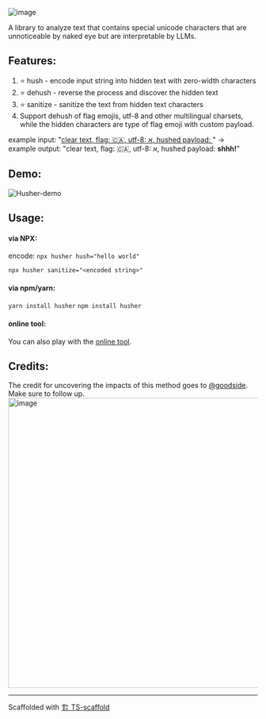 ![image](https://github.com/feedox/husher/assets/246724/371de603-5cfc-453f-97f7-8ca0fa0454c2)

<!-- # 🤫 Husher -->

A library to analyze text that contains special unicode characters that are unnoticeable by naked eye but are interpretable by LLMs.

## Features:

1. ⭐️ hush - encode input string into hidden text with zero-width characters
2. ⭐️ dehush - reverse the process and discover the hidden text
3. ⭐️ sanitize - sanitize the text from hidden text characters
4. Support dehush of flag emojis, utf-8 and other multilingual charsets, while the hidden characters are type of flag emoji with custom payload.

example input: "[clear text, flag: 🇨🇦, utf-8: א, hushed payload: 󠁳󠁨󠁨󠁨󠀡](https://t.co/7n5CfnVtNW)" ->  
example output: "clear text, flag: 🇨🇦, utf-8: א, hushed payload: **shhh!**"
<!-- ![image](https://github.com/feedox/husher/assets/246724/74c402fd-0ed7-433f-9eef-c9b5d40f3e03)  -->

## Demo:
![Husher-demo](https://github.com/Livshitz/libx.js/assets/246724/26613780-9592-46cc-b8ee-beb64dc54b21)


## Usage:

#### via NPX:  
encode:
`npx husher hush="hello world"`
  
`npx husher sanitize="<encoded string>"`

#### via npm/yarn:  
`yarn install husher`
`npm install husher`

#### online tool:  
You can also play with the [online tool](https://lab.feedox.com/wild-llama/husher).


## Credits:

The credit for uncovering the impacts of this method goes to 
[@goodside](https://twitter.com/goodside/status/1746685366952735034). Make sure to follow up.
<img width="585" alt="image" src="https://github.com/Livshitz/libx.js/assets/246724/8664fde0-98ba-4b7b-a891-e382bf983644">


---

Scaffolded with [🏗 TS-scaffold](https://github.com/Livshitz/ts-scaffold.git)
